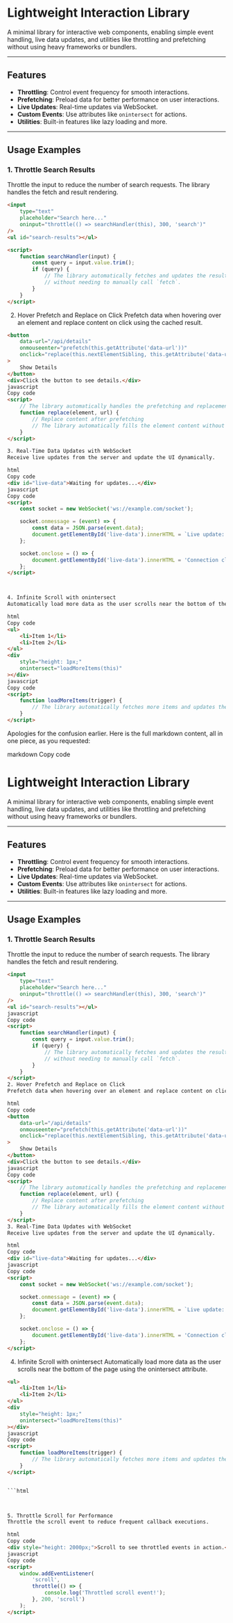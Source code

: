 # Lightweight Interaction Library

A minimal library for interactive web components, enabling simple event handling, live data updates, and utilities like throttling and prefetching without using heavy frameworks or bundlers.

---

## Features

- **Throttling**: Control event frequency for smooth interactions.
- **Prefetching**: Preload data for better performance on user interactions.
- **Live Updates**: Real-time updates via WebSocket.
- **Custom Events**: Use attributes like `onintersect` for actions.
- **Utilities**: Built-in features like lazy loading and more.

---

## Usage Examples

### 1. **Throttle Search Results**
Throttle the input to reduce the number of search requests. The library handles the fetch and result rendering.

```html
<input
    type="text"
    placeholder="Search here..."
    oninput="throttle(() => searchHandler(this), 300, 'search')"
/>
<ul id="search-results"></ul>

<script>
    function searchHandler(input) {
        const query = input.value.trim();
        if (query) {
            // The library automatically fetches and updates the results
            // without needing to manually call `fetch`.
        }
    }
</script>

```








2. Hover Prefetch and Replace on Click
Prefetch data when hovering over an element and replace content on click using the cached result.

```html
<button 
    data-url="/api/details" 
    onmouseenter="prefetch(this.getAttribute('data-url'))" 
    onclick="replace(this.nextElementSibling, this.getAttribute('data-url'))"
>
    Show Details
</button>
<div>Click the button to see details.</div>
javascript
Copy code
<script>
    // The library automatically handles the prefetching and replacement.
    function replace(element, url) {
        // Replace content after prefetching
        // The library automatically fills the element content without manual fetch.
    }
</script>

```





```html
3. Real-Time Data Updates with WebSocket
Receive live updates from the server and update the UI dynamically.

html
Copy code
<div id="live-data">Waiting for updates...</div>
javascript
Copy code
<script>
    const socket = new WebSocket('ws://example.com/socket');

    socket.onmessage = (event) => {
        const data = JSON.parse(event.data);
        document.getElementById('live-data').innerHTML = `Live update: ${data.message}`;
    };

    socket.onclose = () => {
        document.getElementById('live-data').innerHTML = 'Connection closed. No more live updates.';
    };
</script>

```





```html


4. Infinite Scroll with onintersect
Automatically load more data as the user scrolls near the bottom of the page using the onintersect attribute.

html
Copy code
<ul>
    <li>Item 1</li>
    <li>Item 2</li>
</ul>
<div 
    style="height: 1px;" 
    onintersect="loadMoreItems(this)"
></div>
javascript
Copy code
<script>
    function loadMoreItems(trigger) {
        // The library automatically fetches more items and updates the list.
    }
</script>


```













Apologies for the confusion earlier. Here is the full markdown content, all in one piece, as you requested:

markdown
Copy code
# Lightweight Interaction Library

A minimal library for interactive web components, enabling simple event handling, live data updates, and utilities like throttling and prefetching without using heavy frameworks or bundlers.

---

## Features

- **Throttling**: Control event frequency for smooth interactions.
- **Prefetching**: Preload data for better performance on user interactions.
- **Live Updates**: Real-time updates via WebSocket.
- **Custom Events**: Use attributes like `onintersect` for actions.
- **Utilities**: Built-in features like lazy loading and more.

---

## Usage Examples

### 1. **Throttle Search Results**
Throttle the input to reduce the number of search requests. The library handles the fetch and result rendering.

```html
<input
    type="text"
    placeholder="Search here..."
    oninput="throttle(() => searchHandler(this), 300, 'search')"
/>
<ul id="search-results"></ul>
javascript
Copy code
<script>
    function searchHandler(input) {
        const query = input.value.trim();
        if (query) {
            // The library automatically fetches and updates the results
            // without needing to manually call `fetch`.
        }
    }
</script>
2. Hover Prefetch and Replace on Click
Prefetch data when hovering over an element and replace content on click using the cached result.

html
Copy code
<button 
    data-url="/api/details" 
    onmouseenter="prefetch(this.getAttribute('data-url'))" 
    onclick="replace(this.nextElementSibling, this.getAttribute('data-url'))"
>
    Show Details
</button>
<div>Click the button to see details.</div>
javascript
Copy code
<script>
    // The library automatically handles the prefetching and replacement.
    function replace(element, url) {
        // Replace content after prefetching
        // The library automatically fills the element content without manual fetch.
    }
</script>
3. Real-Time Data Updates with WebSocket
Receive live updates from the server and update the UI dynamically.

html
Copy code
<div id="live-data">Waiting for updates...</div>
javascript
Copy code
<script>
    const socket = new WebSocket('ws://example.com/socket');

    socket.onmessage = (event) => {
        const data = JSON.parse(event.data);
        document.getElementById('live-data').innerHTML = `Live update: ${data.message}`;
    };

    socket.onclose = () => {
        document.getElementById('live-data').innerHTML = 'Connection closed. No more live updates.';
    };
</script>
```



4. Infinite Scroll with onintersect
Automatically load more data as the user scrolls near the bottom of the page using the onintersect attribute.


```html
<ul>
    <li>Item 1</li>
    <li>Item 2</li>
</ul>
<div 
    style="height: 1px;" 
    onintersect="loadMoreItems(this)"
></div>
javascript
Copy code
<script>
    function loadMoreItems(trigger) {
        // The library automatically fetches more items and updates the list.
    }
</script>


```html



5. Throttle Scroll for Performance
Throttle the scroll event to reduce frequent callback executions.

html
Copy code
<div style="height: 2000px;">Scroll to see throttled events in action.</div>
javascript
Copy code
<script>
    window.addEventListener(
        'scroll',
        throttle(() => {
            console.log('Throttled scroll event!');
        }, 200, 'scroll')
    );
</script>

